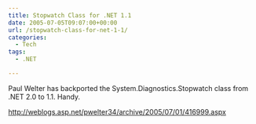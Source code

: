 ```yaml
---
title: Stopwatch Class for .NET 1.1
date: 2005-07-05T09:07:00+00:00
url: /stopwatch-class-for-net-1-1/
categories:
  - Tech
tags:
  - .NET

---
```


Paul Welter has backported the System.Diagnostics.Stopwatch class from .NET 2.0 to 1.1. Handy.

<http://weblogs.asp.net/pwelter34/archive/2005/07/01/416999.aspx>